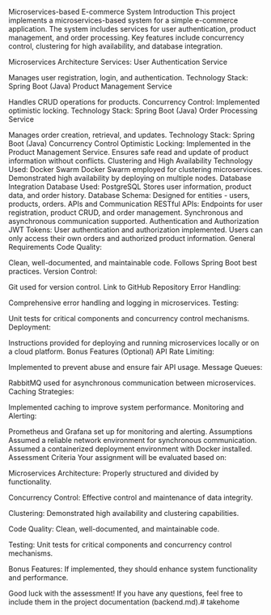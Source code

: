Microservices-based E-commerce System
Introduction
This project implements a microservices-based system for a simple e-commerce application. The system includes services for user authentication, product management, and order processing. Key features include concurrency control, clustering for high availability, and database integration.

Microservices Architecture
Services:
User Authentication Service

Manages user registration, login, and authentication.
Technology Stack: Spring Boot (Java)
Product Management Service

Handles CRUD operations for products.
Concurrency Control: Implemented optimistic locking.
Technology Stack: Spring Boot (Java)
Order Processing Service

Manages order creation, retrieval, and updates.
Technology Stack: Spring Boot (Java)
Concurrency Control
Optimistic Locking:
Implemented in the Product Management Service.
Ensures safe read and update of product information without conflicts.
Clustering and High Availability
Technology Used: Docker Swarm
Docker Swarm employed for clustering microservices.
Demonstrated high availability by deploying on multiple nodes.
Database Integration
Database Used: PostgreSQL
Stores user information, product data, and order history.
Database Schema: Designed for entities - users, products, orders.
APIs and Communication
RESTful APIs:
Endpoints for user registration, product CRUD, and order management.
Synchronous and asynchronous communication supported.
Authentication and Authorization
JWT Tokens:
User authentication and authorization implemented.
Users can only access their own orders and authorized product information.
General Requirements
Code Quality:

Clean, well-documented, and maintainable code.
Follows Spring Boot best practices.
Version Control:

Git used for version control.
Link to GitHub Repository
Error Handling:

Comprehensive error handling and logging in microservices.
Testing:

Unit tests for critical components and concurrency control mechanisms.
Deployment:

Instructions provided for deploying and running microservices locally or on a cloud platform.
Bonus Features (Optional)
API Rate Limiting:

Implemented to prevent abuse and ensure fair API usage.
Message Queues:

RabbitMQ used for asynchronous communication between microservices.
Caching Strategies:

Implemented caching to improve system performance.
Monitoring and Alerting:

Prometheus and Grafana set up for monitoring and alerting.
Assumptions
Assumed a reliable network environment for synchronous communication.
Assumed a containerized deployment environment with Docker installed.
Assessment Criteria
Your assignment will be evaluated based on:

Microservices Architecture: Properly structured and divided by functionality.

Concurrency Control: Effective control and maintenance of data integrity.

Clustering: Demonstrated high availability and clustering capabilities.

Code Quality: Clean, well-documented, and maintainable code.

Testing: Unit tests for critical components and concurrency control mechanisms.

Bonus Features: If implemented, they should enhance system functionality and performance.

Good luck with the assessment! If you have any questions, feel free to include them in the project documentation (backend.md).# takehome
